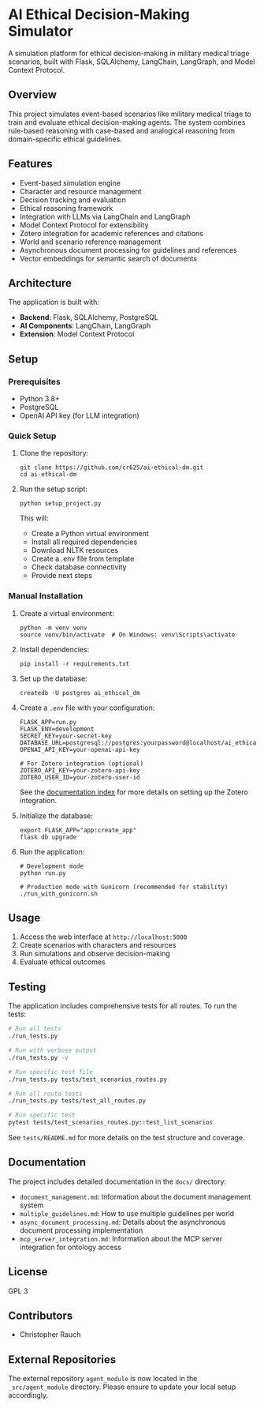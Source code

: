 # AI Ethical Decision-Making Simulator

A simulation platform for ethical decision-making in military medical triage scenarios, built with Flask, SQLAlchemy, LangChain, LangGraph, and Model Context Protocol.

## Overview

This project simulates event-based scenarios like military medical triage to train and evaluate ethical decision-making agents. The system combines rule-based reasoning with case-based and analogical reasoning from domain-specific ethical guidelines.

## Features

- Event-based simulation engine
- Character and resource management
- Decision tracking and evaluation
- Ethical reasoning framework
- Integration with LLMs via LangChain and LangGraph
- Model Context Protocol for extensibility
- Zotero integration for academic references and citations
- World and scenario reference management
- Asynchronous document processing for guidelines and references
- Vector embeddings for semantic search of documents

## Architecture

The application is built with:

- **Backend**: Flask, SQLAlchemy, PostgreSQL
- **AI Components**: LangChain, LangGraph
- **Extension**: Model Context Protocol

## Setup

### Prerequisites

- Python 3.8+
- PostgreSQL
- OpenAI API key (for LLM integration)

### Quick Setup

1. Clone the repository:
   ```
   git clone https://github.com/cr625/ai-ethical-dm.git
   cd ai-ethical-dm
   ```

2. Run the setup script:
   ```
   python setup_project.py
   ```
   
   This will:
   - Create a Python virtual environment
   - Install all required dependencies
   - Download NLTK resources
   - Create a .env file from template
   - Check database connectivity
   - Provide next steps

### Manual Installation

1. Create a virtual environment:
   ```
   python -m venv venv
   source venv/bin/activate  # On Windows: venv\Scripts\activate
   ```

3. Install dependencies:
   ```
   pip install -r requirements.txt
   ```

4. Set up the database:
   ```
   createdb -U postgres ai_ethical_dm
   ```

5. Create a `.env` file with your configuration:
   ```
   FLASK_APP=run.py
   FLASK_ENV=development
   SECRET_KEY=your-secret-key
   DATABASE_URL=postgresql://postgres:yourpassword@localhost/ai_ethical_dm
   OPENAI_API_KEY=your-openai-api-key
   
   # For Zotero integration (optional)
   ZOTERO_API_KEY=your-zotero-api-key
   ZOTERO_USER_ID=your-zotero-user-id
   ```
   
   See the [documentation index](docs/index.md) for more details on setting up the Zotero integration.

6. Initialize the database:
   ```
   export FLASK_APP="app:create_app"
   flask db upgrade
   ```

7. Run the application:
   ```
   # Development mode
   python run.py
   
   # Production mode with Gunicorn (recommended for stability)
   ./run_with_gunicorn.sh
   ```

## Usage

1. Access the web interface at `http://localhost:5000`
2. Create scenarios with characters and resources
3. Run simulations and observe decision-making
4. Evaluate ethical outcomes

## Testing

The application includes comprehensive tests for all routes. To run the tests:

```bash
# Run all tests
./run_tests.py

# Run with verbose output
./run_tests.py -v

# Run specific test file
./run_tests.py tests/test_scenarios_routes.py

# Run all route tests
./run_tests.py tests/test_all_routes.py

# Run specific test
pytest tests/test_scenarios_routes.py::test_list_scenarios
```

See `tests/README.md` for more details on the test structure and coverage.

## Documentation

The project includes detailed documentation in the `docs/` directory:

- `document_management.md`: Information about the document management system
- `multiple_guidelines.md`: How to use multiple guidelines per world
- `async_document_processing.md`: Details about the asynchronous document processing implementation
- `mcp_server_integration.md`: Information about the MCP server integration for ontology access

## License

GPL 3

## Contributors

- Christopher Rauch

## External Repositories

The external repository `agent_module` is now located in the `_src/agent_module` directory. Please ensure to update your local setup accordingly.

